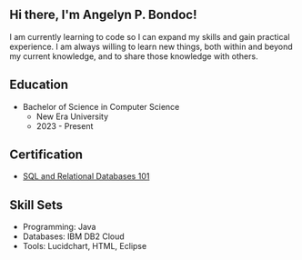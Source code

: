 ## Hi there, I'm Angelyn P. Bondoc! 
I am currently learning to code so I can expand my skills and gain practical experience. 
I am always willing to learn new things, both within and beyond my current knowledge, and to share those knowledge with others.

## Education
- Bachelor of Science in Computer Science
  - New Era University
  - 2023 - Present

## Certification

- [SQL and Relational Databases 101](https://courses.cognitiveclass.ai/certificates/8ed4134e0df940c582bac01b7018d738?fbclid=IwZXh0bgNhZW0CMTEAAR3QvC9k7uHhJreOfh9gGcwJRx1-7BhhunkKeszpR_vFRvrF4Igtr-Xi1cU_aem_QBDv1OYSp_GD93YGP4f8EA)

## Skill Sets
- Programming: Java
- Databases: IBM DB2 Cloud
- Tools: Lucidchart, HTML, Eclipse
